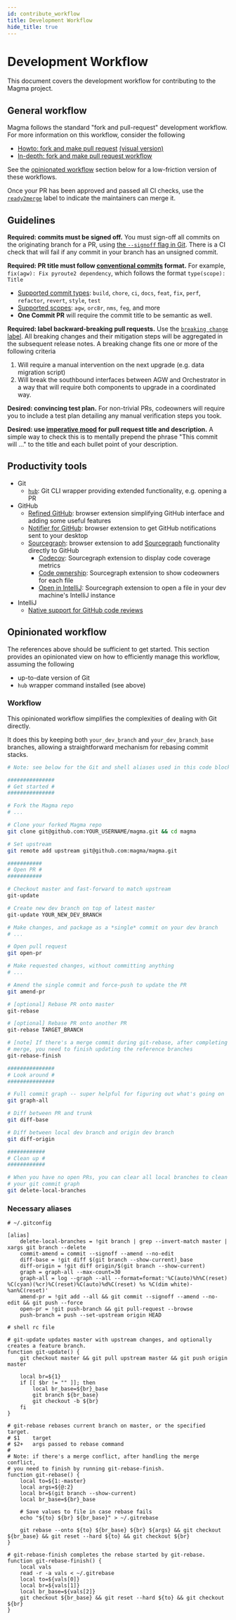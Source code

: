 ```yaml
---
id: contribute_workflow
title: Development Workflow
hide_title: true
---
```


# Development Workflow

This document covers the development workflow for contributing to the Magma project.

## General workflow

Magma follows the standard "fork and pull-request" development workflow. For more information on this workflow, consider the following

- [Howto: fork and make pull request](https://guides.github.com/activities/forking/) [(visual version)](https://jarv.is/notes/how-to-pull-request-fork-github/)
- [In-depth: fork and make pull request workflow](https://gist.github.com/Chaser324/ce0505fbed06b947d962)

See the [opinionated workflow](#opinionated-workflow) section below for a low-friction version of these workflows.

Once your PR has been approved and passed all CI checks, use the [`ready2merge`](https://github.com/magma/magma/labels/ready2merge) label to indicate the maintainers can merge it.

## Guidelines

**Required: commits must be signed off.** You must sign-off all commits on the originating branch for a PR, using [the `--signoff` flag in Git](https://stackoverflow.com/questions/1962094). There is a CI check that will fail if any commit in your branch has an unsigned commit.

**Required: PR title must follow [conventional commits](https://www.conventionalcommits.org/en/v1.0.0/#summary) format.** For example, `fix(agw): Fix pyroute2 dependency`, which follows the format `type(scope): Title`

- [Supported commit types](https://github.com/commitizen/conventional-commit-types/blob/v3.0.0/index.json):
`build`, `chore`, `ci`, `docs`, `feat`, `fix`, `perf`, `refactor`, `revert`, `style`, `test`
- [Supported scopes](https://github.com/magma/magma/blob/master/.github/semantic.yml): `agw`, `orc8r`, `nms`, `feg`, and more
- **One Commit PR** will require the commit title to be semantic as well.

**Required: label backward-breaking pull requests.** Use the [`breaking change` label](https://github.com/magma/magma/issues?q=label%3A%22breaking+change%22+). All breaking changes and their mitigation steps will be aggregated in the subsequent release notes. A breaking change fits one or more of the following criteria

1. Will require a manual intervention on the next upgrade (e.g. data migration script)
2. Will break the southbound interfaces between AGW and Orchestrator in a way that will require both components to upgrade in a coordinated way.

**Desired: convincing test plan.** For non-trivial PRs, codeowners will require you to include a test plan detailing any manual verification steps you took.

**Desired: use [imperative mood](https://chris.beams.io/posts/git-commit/) for pull request title and description.** A simple way to check this is to mentally prepend the phrase "This commit will ..." to the title and each bullet point of your description.

## Productivity tools

- Git
    - [`hub`](https://github.com/github/hub): Git CLI wrapper providing extended functionality, e.g. opening a PR
- GitHub
    - [Refined GitHub](https://github.com/sindresorhus/refined-github): browser extension simplifying GitHub interface and adding some useful features
    - [Notifier for GitHub](https://github.com/sindresorhus/notifier-for-github): browser extension to get GitHub notifications sent to your desktop
    - [Sourcegraph](https://docs.sourcegraph.com/integration/browser_extension): browser extension to add [Sourcegraph](https://sourcegraph.com/github.com/magma/magma) functionality directly to GitHub
        - [Codecov](https://sourcegraph.com/extensions/sourcegraph/codecov): Sourcegraph extension to display code coverage metrics
        - [Code ownership](https://sourcegraph.com/extensions/sourcegraph/code-ownership): Sourcegraph extension to show codeowners for each file
        - [Open in IntelliJ](https://sourcegraph.com/extensions/sourcegraph/open-in-intellij): Sourcegraph extension to open a file in your dev machine's IntelliJ instance
- IntelliJ
    - [Native support for GitHub code reviews](https://www.youtube.com/watch?v=MoXxF3aWW8k&ab_channel=IntelliJIDEAbyJetBrains)

## Opinionated workflow

The references above should be sufficient to get started. This section provides an opinionated view on how to efficiently manage this workflow, assuming the following

- up-to-date version of Git
- `hub` wrapper command installed (see above)

### Workflow

This opinionated workflow simplifies the complexities of dealing with Git directly.

It does this by keeping both `your_dev_branch` and `your_dev_branch_base` branches, allowing a straightforward mechanism for rebasing commit stacks.

```bash
# Note: see below for the Git and shell aliases used in this code block

###############
# Get started #
###############

# Fork the Magma repo
# ...

# Clone your forked Magma repo
git clone git@github.com:YOUR_USERNAME/magma.git && cd magma

# Set upstream
git remote add upstream git@github.com:magma/magma.git

###########
# Open PR #
###########

# Checkout master and fast-forward to match upstream
git-update

# Create new dev branch on top of latest master
git-update YOUR_NEW_DEV_BRANCH

# Make changes, and package as a *single* commit on your dev branch
# ...

# Open pull request
git open-pr

# Make requested changes, without committing anything
# ...

# Amend the single commit and force-push to update the PR
git amend-pr

# [optional] Rebase PR onto master
git-rebase

# [optional] Rebase PR onto another PR
git-rebase TARGET_BRANCH

# [note] If there's a merge commit during git-rebase, after completing the
# merge, you need to finish updating the reference branches
git-rebase-finish

###############
# Look around #
###############

# Full commit graph -- super helpful for figuring out what's going on
git graph-all

# Diff between PR and trunk
git diff-base

# Diff between local dev branch and origin dev branch
git diff-origin

############
# Clean up #
############

# When you have no open PRs, you can clear all local branches to clean up
# your git commit graph
git delete-local-branches
```

### Necessary aliases

```gitconfig
# ~/.gitconfig

[alias]
	delete-local-branches = !git branch | grep --invert-match master | xargs git branch --delete
	commit-amend = commit --signoff --amend --no-edit
	diff-base = !git diff $(git branch --show-current)_base
	diff-origin = !git diff origin/$(git branch --show-current)
	graph = graph-all --max-count=30
	graph-all = log --graph --all --format=format:'%C(auto)%h%C(reset) %C(cyan)(%cr)%C(reset)%C(auto)%d%C(reset) %s %C(dim white)- %an%C(reset)'
	amend-pr = !git add --all && git commit --signoff --amend --no-edit && git push --force
	open-pr = !git push-branch && git pull-request --browse
	push-branch = push --set-upstream origin HEAD
```

```bashrc
# shell rc file

# git-update updates master with upstream changes, and optionally creates a feature branch.
function git-update() {
    git checkout master && git pull upstream master && git push origin master

    local br=${1}
    if [[ $br != "" ]]; then
        local br_base=${br}_base
        git branch ${br_base}
        git checkout -b ${br}
    fi
}

# git-rebase rebases current branch on master, or the specified target.
# $1    target
# $2+   args passed to rebase command
#
# Note: if there's a merge conflict, after handling the merge conflict,
# you need to finish by running git-rebase-finish.
function git-rebase() {
    local to=${1:-master}
    local args=${@:2}
    local br=$(git branch --show-current)
    local br_base=${br}_base

    # Save values to file in case rebase fails
    echo "${to} ${br} ${br_base}" > ~/.gitrebase

    git rebase --onto ${to} ${br_base} ${br} ${args} && git checkout ${br_base} && git reset --hard ${to} && git checkout ${br}
}

# git-rebase-finish completes the rebase started by git-rebase.
function git-rebase-finish() {
    local vals
    read -r -a vals < ~/.gitrebase
    local to=${vals[0]}
    local br=${vals[1]}
    local br_base=${vals[2]}
    git checkout ${br_base} && git reset --hard ${to} && git checkout ${br}
}
```
